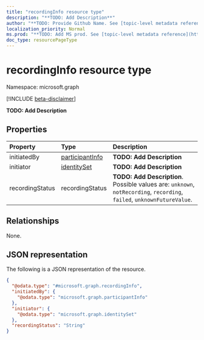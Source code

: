 ```yaml
---
title: "recordingInfo resource type"
description: "**TODO: Add Description**"
author: "**TODO: Provide Github Name. See [topic-level metadata reference](https://msgo.azurewebsites.net/add/document/guidelines/metadata.html#topic-level-metadata)**"
localization_priority: Normal
ms.prod: "**TODO: Add MS prod. See [topic-level metadata reference](https://msgo.azurewebsites.net/add/document/guidelines/metadata.html#topic-level-metadata)**"
doc_type: resourcePageType
---
```


# recordingInfo resource type

Namespace: microsoft.graph

[!INCLUDE [beta-disclaimer](../../includes/beta-disclaimer.md)]

**TODO: Add Description**

## Properties
|Property|Type|Description|
|:---|:---|:---|
|initiatedBy|[participantInfo](../resources/participantinfo.md)|**TODO: Add Description**|
|initiator|[identitySet](../resources/identityset.md)|**TODO: Add Description**|
|recordingStatus|recordingStatus|**TODO: Add Description**. Possible values are: `unknown`, `notRecording`, `recording`, `failed`, `unknownFutureValue`.|

## Relationships
None.

## JSON representation
The following is a JSON representation of the resource.
<!-- {
  "blockType": "resource",
  "@odata.type": "microsoft.graph.recordingInfo"
}
-->
``` json
{
  "@odata.type": "#microsoft.graph.recordingInfo",
  "initiatedBy": {
    "@odata.type": "microsoft.graph.participantInfo"
  },
  "initiator": {
    "@odata.type": "microsoft.graph.identitySet"
  },
  "recordingStatus": "String"
}
```

